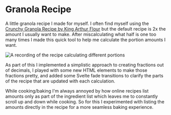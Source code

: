 # Granola Recipe

A little granola recipe I made for myself. I often find myself using the [Crunchy Granola Recipe by King Arthur Flour](https://www.kingarthurbaking.com/recipes/crunchy-granola-recipe) but the default recipe is 2x the amount I usually want to make. After miscalculating what half is one too many times I made this quick tool to help me calculate the portion amounts I want.

![A recording of the recipe calculating different portions](/GranolaAppRecording.gif)

As part of this I implemented a simplistic approach to creating fractions out of decimals, I played with some new HTML elements to make those fractions pretty, and added some Svelte fade transitions to clarify the parts of the recipe that are updated with each calculation.

While cooking/baking I'm always annoyed by how online recipes list amounts only as part of the ingredient list which leaves me to constantly scroll up and down while cooking. So for this I experimented with listing the amounts directly in the recipe for a more seamless baking experience.
